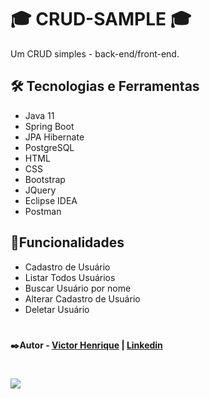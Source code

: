 # 🎓 CRUD-SAMPLE 🎓 

Um CRUD simples - back-end/front-end.

## 

##  🛠️ Tecnologias e Ferramentas

* Java 11
* Spring Boot
* JPA Hibernate
* PostgreSQL
* HTML
* CSS
* Bootstrap
* JQuery
* Eclipse IDEA
* Postman

## 🔎Funcionalidades

* Cadastro de Usuário
* Listar Todos Usuários
* Buscar Usuário por nome
* Alterar Cadastro de Usuário
* Deletar Usuário
#
#### ✒️Autor - [Victor Henrique](https://github.com/viccttor) | [Linkedin](https://www.linkedin.com/in/viccttor/)
#
<div>
 <a href="http://crud-sample-full.herokuapp.com/crud-sample" target="_blank"><img src="https://img.shields.io/badge/Heroku-430098?style=for-the-badge&logo=heroku&logoColor=white" target="_blank"></a> 
</div>
